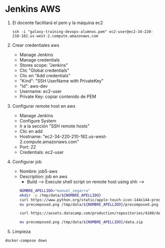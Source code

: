 # Jenkins AWS

1. El docente facilitará el pem y la máquina ec2
    ```
    ssh -i "galaxy-training-devops-alumnos.pem" ec2-user@ec2-34-220-210-182.us-west-2.compute.amazonaws.com
    ```

1. Crear credentiales aws

    * Manage Jenkins
    * Manage credentials
    * Stores scope: "Jenkins"
    * Clic "Global credentials"
    * Clic en "Add credentials"
    * "Kind": "SSH UserName with PrivateKey"
    * "Id": aws-dev
    * Username: ec2-user
    * Private Key: copiar contenido de PEM

1. Configurar remote host en aws

    * Manage Jenkins
    * Configure System
    * Ir a la sección "SSH remote hosts"
    * Clic en add
    * Hostname: "ec2-34-220-210-182.us-west-2.compute.amazonaws.com"
    * Port: 22
    * Credentials: ec2-user

1. Configurar job

    * Nombre: job5-aws
    * Description: job en aws
        * Build --> Execute shell script on remote host using shh -->
        ```bash
        NOMBRE_APELLIDO="manuel_zegarra"
        mkdir -p /tmp/data/${NOMBRE_APELLIDO}
        curl https://www.python.org/static/apple-touch-icon-144x144-precomposed.png -o precomposed.png
        mv precomposed.png /tmp/data/${NOMBRE_APELLIDO}/precomposed.png

        curl https://assets.datacamp.com/production/repositories/4180/datasets/eb1d6a36fa3039e4e00064797e1a1600d267b135/201812SpotifyData.zip -o data.zip

        mv precomposed.png /tmp/data/${NOMBRE_APELLIDO}/data.zip
        ```

1. Limpieza
 ```bash
 docker-compose down
 ```
